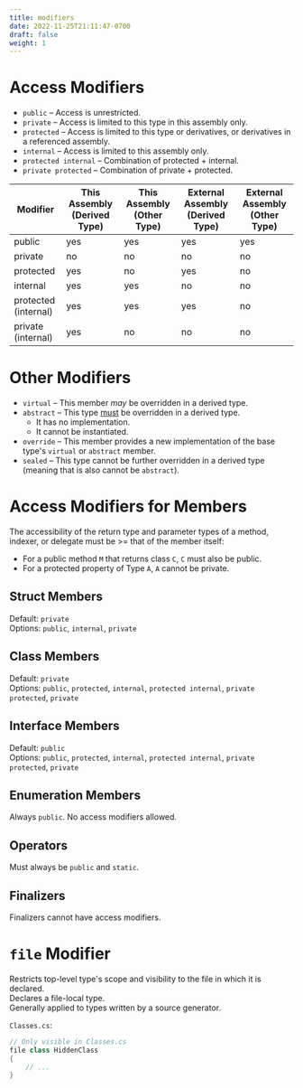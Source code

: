 ```yaml
---
title: modifiers
date: 2022-11-25T21:11:47-0700
draft: false
weight: 1
---
```


# Access Modifiers
- `public` – Access is unrestricted.
- `private` – Access is limited to this type in this assembly only.
- `protected` – Access is limited to this type or derivatives, or derivatives in a referenced assembly.
- `internal` – Access is limited to this assembly only.
- `protected internal` – Combination of protected + internal.
- `private protected` – Combination of private + protected.

| Modifier              | This Assembly (Derived Type) | This Assembly (Other Type) | External Assembly (Derived Type) | External Assembly (Other Type) |
| -------------------- | ---------------------------- | -------------------------- | -------------------------------- | ------------------------------ |
| public               | yes                          | yes                        | yes                              | yes                            |
| private              | no                           | no                         | no                               | no                             |
| protected            | yes                          | no                         | yes                              | no                             |
| internal             | yes                          | yes                        | no                               | no                             |
| protected (internal) | yes                          | yes                        | yes                              | no                             |
| private (internal)   | yes                          | no                         | no                               | no                             |

# Other Modifiers
- `virtual` – This member *may* be overridden in a derived type.  
- `abstract` – This type <u>must</u> be overridden in a derived type.  
  - It has no implementation.
  - It cannot be instantiated.
- `override` – This member provides a new implementation of the base type's `virtual` or `abstract` member.
- `sealed` – This type cannot be further overridden in a derived type (meaning that is also cannot be `abstract`).

# Access Modifiers for Members
The accessibility of the return type and parameter types of a method, indexer, or delegate must be >= that of the member itself:
- For a public method `M` that returns class `C`, `C` must also be public.
- For a protected property of Type `A`, `A` cannot be private.

## Struct Members
Default: `private`  
Options: `public`, `internal`, `private`

## Class Members
Default: `private`  
Options: `public`, `protected`, `internal`, `protected internal`, `private protected`, `private`

## Interface Members
Default: `public`   
Options: `public`, `protected`, `internal`, `protected internal`, `private protected`, `private`

## Enumeration Members
Always `public`. No access modifiers allowed.

## Operators
Must always be `public` and `static`.

## Finalizers
Finalizers cannot have access modifiers.

# `file` Modifier
Restricts top-level type's scope and visibility to the file in which it is declared.  
Declares a file-local type.  
Generally applied to types written by a source generator.  

`Classes.cs`:
```cs
// Only visible in Classes.cs
file class HiddenClass 
{
    // ...   
}
```

